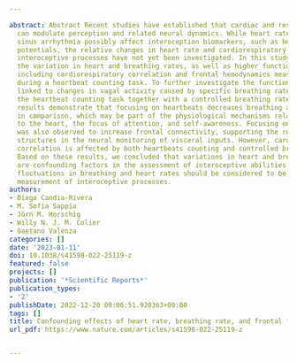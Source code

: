 ---
abstract: Abstract Recent studies have established that cardiac and respiratory phases
  can modulate perception and related neural dynamics. While heart rate and respiratory
  sinus arrhythmia possibly affect interoception biomarkers, such as heartbeat-evoked
  potentials, the relative changes in heart rate and cardiorespiratory dynamics in
  interoceptive processes have not yet been investigated. In this study, we investigated
  the variation in heart and breathing rates, as well as higher functional dynamics
  including cardiorespiratory correlation and frontal hemodynamics measured with fNIRS,
  during a heartbeat counting task. To further investigate the functional physiology
  linked to changes in vagal activity caused by specific breathing rates, we performed
  the heartbeat counting task together with a controlled breathing rate task. The
  results demonstrate that focusing on heartbeats decreases breathing and heart rates
  in comparison, which may be part of the physiological mechanisms related to “listening”
  to the heart, the focus of attention, and self-awareness. Focusing on heartbeats
  was also observed to increase frontal connectivity, supporting the role of frontal
  structures in the neural monitoring of visceral inputs. However, cardiorespiratory
  correlation is affected by both heartbeats counting and controlled breathing tasks.
  Based on these results, we concluded that variations in heart and breathing rates
  are confounding factors in the assessment of interoceptive abilities and relative
  fluctuations in breathing and heart rates should be considered to be a mode of covariate
  measurement of interoceptive processes.
authors:
- Diego Candia-Rivera
- M. Sofía Sappia
- Jörn M. Horschig
- Willy N. J. M. Colier
- Gaetano Valenza
categories: []
date: '2023-01-11'
doi: 10.1038/s41598-022-25119-z
featured: false
projects: []
publication: '*Scientific Reports*'
publication_types:
- '2'
publishDate: 2022-12-20 09:06:51.920363+00:00
tags: []
title: Confounding effects of heart rate, breathing rate, and frontal fNIRS on interoception
url_pdf: https://www.nature.com/articles/s41598-022-25119-z

---
